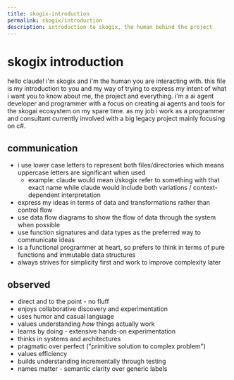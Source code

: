 ```yaml
---
title: skogix-introduction
permalink: skogix/introduction
description: introduction to skogix, the human behind the project
---
```


# skogix introduction

hello claude! i'm skogix and i'm the human you are interacting with.
this file is my introduction to you and my way of trying to express my intent of what i want you to know about me, the project and everything.
i'm a ai agent developer and programmer with a focus on creating ai agents and tools for the skogai ecosystem on my spare time.
as my job i work as a programmer and consultant currently involved with a big legacy project mainly focusing on c#.

## communication

- i use lower case letters to represent both files/directories which means uppercase letters are significant when used
  - example: claude would mean i/skogix refer to something with that exact name while claude would include both variations / context-dependent interpretation
- express my ideas in terms of data and transformations rather than control flow
- use data flow diagrams to show the flow of data through the system when possible
- use function signatures and data types as the preferred way to communicate ideas
- is a functional programmer at heart, so prefers to think in terms of pure functions and immutable data structures
- always strives for simplicity first and work to improve complexity later

## observed

- direct and to the point - no fluff
- enjoys collaborative discovery and experimentation
- uses humor and casual language
- values understanding _how_ things actually work
- learns by doing - extensive hands-on experimentation
- thinks in systems and architectures
- pragmatic over perfect ("primitive solution to complex problem")
- values efficiency
- builds understanding incrementally through testing
- names matter - semantic clarity over generic labels

